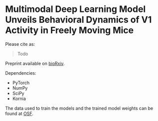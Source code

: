 # Multimodal Deep Learning Model Unveils Behavioral Dynamics of V1 Activity in Freely Moving Mice

Please cite as:

> Todo

Preprint available on [bioRxiv](https://www.biorxiv.org/content/10.1101/2023.05.30.542912v1).

Dependencies:
* PyTorch
* NumPy
* SciPy
* Kornia

The data used to train the models and the trained model weights can be found at [OSF](https://doi.org/10.17605/OSF.IO/MSP3A).

